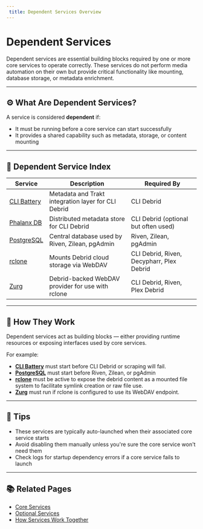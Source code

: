 ```yaml
---
 title: Dependent Services Overview
---
```


# Dependent Services

Dependent services are essential building blocks required by one or more core services to operate correctly. These services do not perform media automation on their own but provide critical functionality like mounting, database storage, or metadata enrichment.

---

## ⚙️ What Are Dependent Services?

A service is considered **dependent** if:

* It must be running before a core service can start successfully
* It provides a shared capability such as metadata, storage, or content mounting

---

## 🧱 Dependent Service Index

| Service                                    | Description                                         | Required By                               |
| ------------------------------------------ | --------------------------------------------------- | ----------------------------------------- |
| [CLI Battery](../dependent/cli-battery.md) | Metadata and Trakt integration layer for CLI Debrid | CLI Debrid                                |
| [Phalanx DB](../dependent/phalanx-db.md)   | Distributed metadata store for CLI Debrid           | CLI Debrid (optional but often used)      |
| [PostgreSQL](../dependent/postgres.md)     | Central database used by Riven, Zilean, pgAdmin     | Riven, Zilean, pgAdmin                    |
| [rclone](../dependent/rclone.md)           | Mounts Debrid cloud storage via WebDAV              | CLI Debrid, Riven, Decypharr, Plex Debrid |
| [Zurg](../dependent/zurg.md)               | Debrid-backed WebDAV provider for use with rclone   | CLI Debrid, Riven, Plex Debrid            |

---

## 🔗 How They Work

Dependent services act as building blocks — either providing runtime resources or exposing interfaces used by core services.

For example:

* **[CLI Battery](../dependent/cli-battery.md)** must start before CLI Debrid or scraping will fail.
* **[PostgreSQL](../dependent/postgres.md)** must start before Riven, Zilean, or pgAdmin 
* **[rclone](../dependent/rclone.md)** must be active to expose the debrid content as a mounted file system to facilitate symlink creation or raw file use.
* **[Zurg](../dependent/zurg.md)** must run if rclone is configured to use its WebDAV endpoint.

---

## 🧠 Tips

* These services are typically auto-launched when their associated core service starts
* Avoid disabling them manually unless you're sure the core service won't need them
* Check logs for startup dependency errors if a core service fails to launch

---

## 📚 Related Pages

* [Core Services](../core/index.md)
* [Optional Services](../optional/index.md)
* [How Services Work Together](../index.md#-how-the-services-work-together)
